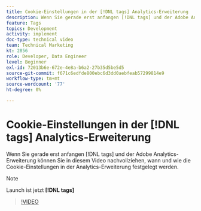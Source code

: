 ```yaml
---
title: Cookie-Einstellungen in der [!DNL tags] Analytics-Erweiterung
description: Wenn Sie gerade erst anfangen [!DNL tags] und der Adobe Analytics-Erweiterung können Sie in diesem Video nachvollziehen, wann und wie die Cookie-Einstellungen in der Analytics-Erweiterung festgelegt werden.
feature: Tags
topics: Development
activity: implement
doc-type: technical video
team: Technical Marketing
kt: 2856
role: Developer, Data Engineer
level: Beginner
exl-id: 72013b6e-672e-4e8a-b6a2-27b35d5be5d5
source-git-commit: f671c6edfde800ebc6d3dd0aebfeab57299814e9
workflow-type: tm+mt
source-wordcount: '77'
ht-degree: 0%

---
```


# Cookie-Einstellungen in der [!DNL tags] Analytics-Erweiterung

Wenn Sie gerade erst anfangen [!DNL tags] und der Adobe Analytics-Erweiterung können Sie in diesem Video nachvollziehen, wann und wie die Cookie-Einstellungen in der Analytics-Erweiterung festgelegt werden.

>[!NOTE]
>
> Launch ist jetzt **[!DNL tags]**

>[!VIDEO](https://video.tv.adobe.com/v/27212/?quality=12&learn=on)
